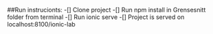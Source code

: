 ##Run instrucionts:
-[] Clone project
-[] Run npm install in Grensesnitt folder from terminal
-[] Run ionic serve
-[] Project is served on localhost:8100/ionic-lab
